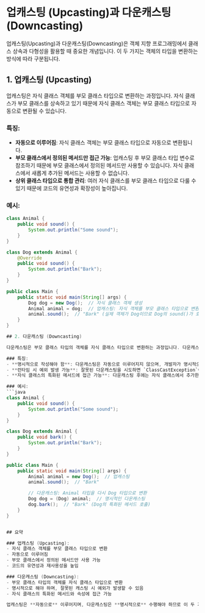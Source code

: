 # 업캐스팅 (Upcasting)과 다운캐스팅 (Downcasting)

업캐스팅(Upcasting)과 다운캐스팅(Downcasting)은 객체 지향 프로그래밍에서 클래스 상속과 다형성을 활용할 때 중요한 개념입니다. 이 두 가지는 객체의 타입을 변환하는 방식에 따라 구분됩니다.

## 1. 업캐스팅 (Upcasting)
업캐스팅은 자식 클래스 객체를 부모 클래스 타입으로 변환하는 과정입니다. 자식 클래스가 부모 클래스를 상속하고 있기 때문에 자식 클래스 객체는 부모 클래스 타입으로 자동으로 변환될 수 있습니다.

### 특징:
- **자동으로 이루어짐**: 자식 클래스 객체는 부모 클래스 타입으로 자동으로 변환됩니다.
- **부모 클래스에서 정의된 메서드만 접근 가능**: 업캐스팅 후 부모 클래스 타입 변수로 참조하기 때문에 부모 클래스에서 정의된 메서드만 사용할 수 있습니다. 자식 클래스에서 새롭게 추가된 메서드는 사용할 수 없습니다.
- **상위 클래스 타입으로 통합 관리**: 여러 자식 클래스를 부모 클래스 타입으로 다룰 수 있기 때문에 코드의 유연성과 확장성이 높아집니다.

### 예시:
```java
class Animal {
    public void sound() {
        System.out.println("Some sound");
    }
}

class Dog extends Animal {
    @Override
    public void sound() {
        System.out.println("Bark");
    }
}

public class Main {
    public static void main(String[] args) {
        Dog dog = new Dog();  // 자식 클래스 객체 생성
        Animal animal = dog;  // 업캐스팅: 자식 객체를 부모 클래스 타입으로 변환
        animal.sound();  // "Bark" (실제 객체가 Dog이므로 Dog의 sound()가 호출됨)
    }
}

## 2. 다운캐스팅 (Downcasting)

다운캐스팅은 부모 클래스 타입의 객체를 자식 클래스 타입으로 변환하는 과정입니다. 다운캐스팅은 명시적으로 해주어야 하며, 부모 클래스 객체가 실제로 자식 클래스 객체일 때만 가능합니다.

### 특징:
- **명시적으로 작성해야 함**: 다운캐스팅은 자동으로 이루어지지 않으며, 개발자가 명시적으로 `(자식클래스)`와 같은 방식으로 변환을 작성해야 합니다.
- **런타임 시 예외 발생 가능**: 잘못된 다운캐스팅을 시도하면 `ClassCastException`이 발생할 수 있습니다. 즉, 부모 클래스 객체가 실제로 자식 클래스의 객체가 아닌 경우 다운캐스팅을 시도하면 오류가 발생합니다.
- **자식 클래스의 특화된 메서드에 접근 가능**: 다운캐스팅 후에는 자식 클래스에서 추가한 메서드나 속성에 접근할 수 있습니다.

### 예시:
```java
class Animal {
    public void sound() {
        System.out.println("Some sound");
    }
}

class Dog extends Animal {
    public void bark() {
        System.out.println("Bark");
    }
}

public class Main {
    public static void main(String[] args) {
        Animal animal = new Dog();  // 업캐스팅
        animal.sound();  // "Bark"

        // 다운캐스팅: Animal 타입을 다시 Dog 타입으로 변환
        Dog dog = (Dog) animal;  // 명시적인 다운캐스팅
        dog.bark();  // "Bark" (Dog의 특화된 메서드 호출)
    }
}


## 요약

### 업캐스팅 (Upcasting):
- 자식 클래스 객체를 부모 클래스 타입으로 변환
- 자동으로 이루어짐
- 부모 클래스에서 정의된 메서드만 사용 가능
- 코드의 유연성과 재사용성을 높임

### 다운캐스팅 (Downcasting):
- 부모 클래스 타입의 객체를 자식 클래스 타입으로 변환
- 명시적으로 해야 하며, 잘못된 캐스팅 시 예외가 발생할 수 있음
- 자식 클래스의 특화된 메서드와 속성에 접근 가능

업캐스팅은 **자동으로** 이루어지며, 다운캐스팅은 **명시적으로** 수행해야 하므로 이 두 가지는 사용하는 상황과 목적에 따라 다르게 활용됩니다.
